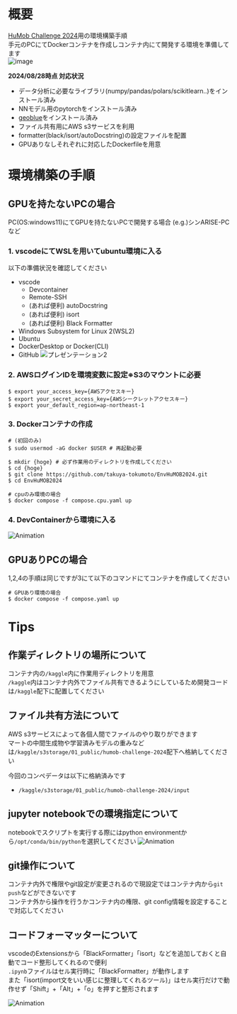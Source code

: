 # 概要
[HuMob Challenge 2024](https://wp.nyu.edu/humobchallenge2024/)用の環境構築手順  
手元のPCにてDockerコンテナを作成しコンテナ内にて開発する環境を準備してます  
![image](https://github.com/user-attachments/assets/6afe4e0b-9075-4b65-a062-127fe8222145)

**2024/08/28時点 対応状況**
- データ分析に必要なライブラリ(numpy/pandas/polars/scikitlearn..)をインストール済み
- NNモデル用のpytorchをインストール済み
- [geoblue](https://github.com/yahoojapan/geobleu)をインストール済み
- ファイル共有用にAWS s3サービスを利用
- formatter(black/isort/autoDocstring)の設定ファイルを配置
- GPUありなしそれぞれに対応したDockerfileを用意

# 環境構築の手順
## GPUを持たないPCの場合
PC(OS:windows11)にてGPUを持たないPCで開発する場合 (e.g.)シンARISE-PCなど

### 1. vscodeにてWSLを用いてubuntu環境に入る

以下の準備状況を確認してください
- vscode
  - Devcontainer
  - Remote-SSH
  - (あれば便利) autoDocstring
  - (あれば便利) isort
  - (あれば便利) Black Formatter
- Windows Subsystem for Linux 2(WSL2)
- Ubuntu
- DockerDesktop or Docker(CLI)
- GitHub 
![プレゼンテーション2](https://github.com/user-attachments/assets/46d55231-a4cc-41f6-b05d-64e3f27e46b0)

### 2. AWSログインIDを環境変数に設定※S3のマウントに必要  
```shell
$ export your_access_key={AWSアクセスキー}
$ export your_secret_access_key={AWSシークレットアクセスキー}
$ export your_default_region=ap-northeast-1
```

### 3. Dockerコンテナの作成  

```shell
# (初回のみ)
$ sudo usermod -aG docker $USER # 再起動必要

$ mkdir {hoge} # 必ず作業用のディレクトリを作成してください
$ cd {hoge}
$ git clone https://github.com/takuya-tokumoto/EnvHuMOB2024.git
$ cd EnvHuMOB2024

# cpuのみ環境の場合
$ docker compose -f compose.cpu.yaml up 
```

### 4. DevContainerから環境に入る  
![Animation](https://github.com/user-attachments/assets/cbe9c6bf-42e5-4a39-b326-6a713ce83750)


## GPUありPCの場合
1,2,4の手順は同じですが3にて以下のコマンドにてコンテナを作成してください

```shell
# GPUあり環境の場合
$ docker compose -f compose.yaml up 
```

# Tips
## 作業ディレクトリの場所について
コンテナ内の`/kaggle`内に作業用ディレクトリを用意  
`/kaggle`内はコンテナ内外でファイル共有できるようにしているため開発コードは`/kaggle`配下に配置してください  

## ファイル共有方法について
AWS s3サービスによって各個人間でファイルのやり取りができます  
マートの中間生成物や学習済みモデルの重みなどは`/kaggle/s3storage/01_public/humob-challenge-2024`配下へ格納してください  

今回のコンペデータは以下に格納済みです
- `/kaggle/s3storage/01_public/humob-challenge-2024/input`

## jupyter notebookでの環境指定について
notebookでスクリプトを実行する際にはpython environmentから`/opt/conda/bin/python`を選択してください
![Animation](https://github.com/user-attachments/assets/fe08f7cf-ee47-438e-8e54-02c7f1325075)

## git操作について
コンテナ内外で権限やgit設定が変更されるので現設定ではコンテナ内から`git push`などができないです  
コンテナ外から操作を行うかコンテナ内の権限、git config情報を設定することで対応してください  

## コードフォーマッターについて
vscodeのExtensionsから「BlackFormatter」「isort」などを追加しておくと自動でコード整形してくれるので便利  
`.ipynb`ファイルはセル実行時に「BlackFormatter」が動作します  
また「isort(import文をいい感じに整理してくれるツール)」はセル実行だけで動作せず「Shift」+「Alt」+「o」を押すと整形されます  

![Animation](https://github.com/user-attachments/assets/3e920b50-07dc-46d1-b0d1-01495eb985fd)
